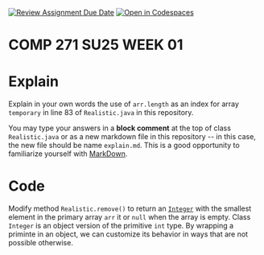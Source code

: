 [![Review Assignment Due Date](https://classroom.github.com/assets/deadline-readme-button-22041afd0340ce965d47ae6ef1cefeee28c7c493a6346c4f15d667ab976d596c.svg)](https://classroom.github.com/a/pjsmxH8K)
[![Open in Codespaces](https://classroom.github.com/assets/launch-codespace-2972f46106e565e64193e422d61a12cf1da4916b45550586e14ef0a7c637dd04.svg)](https://classroom.github.com/open-in-codespaces?assignment_repo_id=19691709)
# COMP 271 SU25 WEEK 01


# Explain
Explain in your own words the use of `arr.length` as an index for array `temporary` in line 83 of `Realistic.java` in this repository.

You may type your answers in a **block comment** at the top of class `Realistic.java` or as a new markdown file in this repository -- in this case, the new file should be name `explain.md`. This is a good opportunity to familiarize yourself with [MarkDown](https://www.markdownguide.org/basic-syntax/).

# Code
Modify method `Realistic.remove()` to return an [`Integer`](https://docs.oracle.com/javase/8/docs/api/java/lang/Integer.html) with the smallest element in the primary array `arr` it or `null` when the array is empty. Class `Integer` is an object version of the primitive `int` type. By wrapping a priminte in an object, we can customize its behavior in ways that are not possible otherwise.